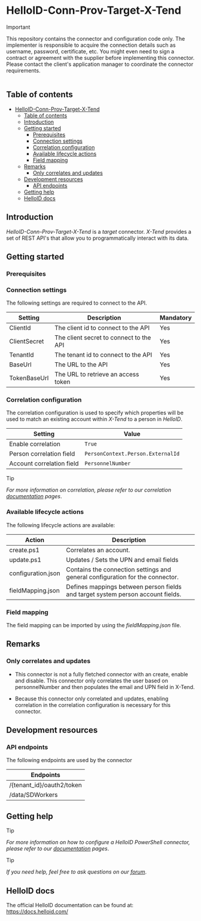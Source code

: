 # HelloID-Conn-Prov-Target-X-Tend

> [!IMPORTANT]
> This repository contains the connector and configuration code only. The implementer is responsible to acquire the connection details such as username, password, certificate, etc. You might even need to sign a contract or agreement with the supplier before implementing this connector. Please contact the client's application manager to coordinate the connector requirements.

<p align="center">
  <img src="">
</p>

## Table of contents

- [HelloID-Conn-Prov-Target-X-Tend](#helloid-conn-prov-target-x-tend)
  - [Table of contents](#table-of-contents)
  - [Introduction](#introduction)
  - [Getting started](#getting-started)
    - [Prerequisites](#prerequisites)
    - [Connection settings](#connection-settings)
    - [Correlation configuration](#correlation-configuration)
    - [Available lifecycle actions](#available-lifecycle-actions)
    - [Field mapping](#field-mapping)
  - [Remarks](#remarks)
    - [Only correlates and updates](#only-correlates-and-updates)
  - [Development resources](#development-resources)
    - [API endpoints](#api-endpoints)
  - [Getting help](#getting-help)
  - [HelloID docs](#helloid-docs)

## Introduction

_HelloID-Conn-Prov-Target-X-Tend_ is a _target_ connector. _X-Tend_ provides a set of REST API's that allow you to programmatically interact with its data.

## Getting started

### Prerequisites

### Connection settings

The following settings are required to connect to the API.

| Setting      | Description                             | Mandatory |
| ------------ | ----------------------------------------| --------- |
| ClientId     | The client id to connect to the API     | Yes       |
| ClientSecret | The client secret to connect to the API | Yes       |
| TenantId     | The tenant id to connect to the API     | Yes       |
| BaseUrl      | The URL to the API                      | Yes       |
| TokenBaseUrl | The URL to retrieve an access token     | Yes       |

### Correlation configuration

The correlation configuration is used to specify which properties will be used to match an existing account within _X-Tend_ to a person in _HelloID_.

| Setting                   | Value                             |
| ------------------------- | --------------------------------- |
| Enable correlation        | `True`                            |
| Person correlation field  | `PersonContext.Person.ExternalId` |
| Account correlation field | `PersonnelNumber`                 |

> [!TIP]
> _For more information on correlation, please refer to our correlation [documentation](https://docs.helloid.com/en/provisioning/target-systems/powershell-v2-target-systems/correlation.html) pages_.

### Available lifecycle actions

The following lifecycle actions are available:

| Action                                  | Description                                                                     |
| --------------------------------------- | --------------------------------------------------------------------------------|
| create.ps1                              | Correlates an account.                                                          |
| update.ps1                              | Updates / Sets the UPN and email fields                                         |
| configuration.json                      | Contains the connection settings and general configuration for the connector.   |
| fieldMapping.json                       | Defines mappings between person fields and target system person account fields. |

### Field mapping

The field mapping can be imported by using the _fieldMapping.json_ file.

## Remarks

### Only correlates and updates
- This connector is not a fully fletched connector with an create, enable and disable. This connector only correlates the user based on personnelNumber and then populates the email and UPN field in X-Tend.

- Because this connector only correlated and updates, enabling correlation in the correlation configuration is necessary for this connector. 

## Development resources

### API endpoints

The following endpoints are used by the connector 

| Endpoints                    |
| ---------------------------- |
| /{tenant_id}/oauth2/token    |
| /data/SDWorkers              |

## Getting help

> [!TIP]
> _For more information on how to configure a HelloID PowerShell connector, please refer to our [documentation](https://docs.helloid.com/en/provisioning/target-systems/powershell-v2-target-systems.html) pages_.

> [!TIP]
>  _If you need help, feel free to ask questions on our [forum](https://forum.helloid.com/forum/helloid-connectors/provisioning/5348-helloid-conn-prov-target-x-tend)_.

## HelloID docs

The official HelloID documentation can be found at: https://docs.helloid.com/
